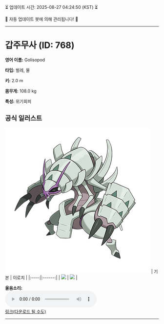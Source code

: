 
⏳ 업데이트 시간: 2025-08-27 04:24:50 (KST) ⏳

🤖 자동 업데이트 봇에 의해 관리됩니다! 🤖

---

# 갑주무사 (ID: 768)
**영어 이름:** Golisopod

**타입:** 벌레, 물

**키:** 2.0 m

**몸무게:** 108.0 kg

**특성:** 위기회피

## 공식 일러스트
![](https://raw.githubusercontent.com/PokeAPI/sprites/master/sprites/pokemon/other/official-artwork/768.png)
| 기본 | 이로치 |
|:----:|:------:|
| <img src="http://play.pokemonshowdown.com/sprites/ani/golisopod.gif" width="200"> | <img src="http://play.pokemonshowdown.com/sprites/ani-shiny/golisopod.gif" width="200"> |

**울음소리:**<br><audio controls src="https://raw.githubusercontent.com/PokeAPI/cries/main/cries/pokemon/latest/768.ogg"></audio><br> [링크(다운로드 될 수도)](https://raw.githubusercontent.com/PokeAPI/cries/main/cries/pokemon/latest/768.ogg)


---
